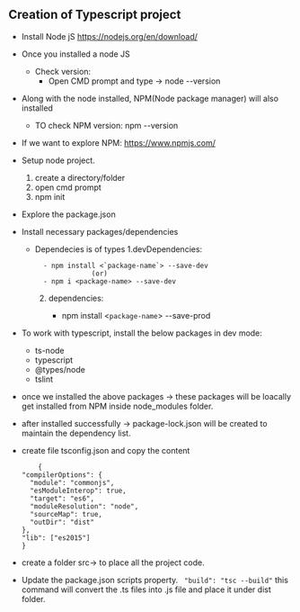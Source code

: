 ## Creation of Typescript project

- Install Node jS
	https://nodejs.org/en/download/
- Once you installed a node JS
	- Check version:
		- Open CMD prompt and type -> node --version
- Along with the node installed, NPM(Node package manager) will also installed
	- TO check NPM version: npm --version

- If we want to explore NPM: https://www.npmjs.com/

- Setup node project. 
    1. create a directory/folder
    2. open cmd prompt
    3. npm init
- Explore the package.json
- Install necessary packages/dependencies
	- Dependecies is of types
		1.devDependencies:

			- npm install <`package-name`> --save-dev
						(or)
			- npm i <package-name> --save-dev
            
		2. dependencies:

			- npm install <`package-name`> --save-prod
- To work with typescript, install the below packages in dev mode:
    - ts-node
    - typescript
    - @types/node
    - tslint

- once we installed the above packages -> these packages will be loacally get installed from NPM inside node_modules folder.

- after installed successfully -> package-lock.json will be created to maintain the dependency list.
- create file tsconfig.json and copy the content
    ```
        {
    "compilerOptions": {
      "module": "commonjs",
      "esModuleInterop": true,
      "target": "es6",
      "moduleResolution": "node",
      "sourceMap": true,
      "outDir": "dist"
    },
    "lib": ["es2015"]
  }
    ```
- create a folder src-> to place all the project code.

- Update the package.json scripts property.  ``` "build": "tsc --build"``` this command will convert the .ts files into .js file and place it under dist folder.


